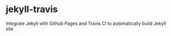 jekyll-travis
=============

Integrate Jekyll with Github Pages and Travis CI to automatically build Jekyll site
